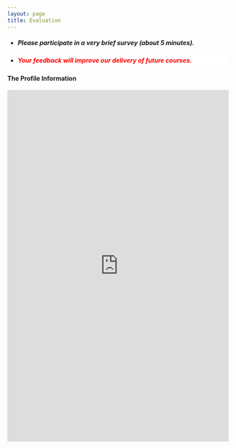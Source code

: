 ```yaml
---
layout: page
title: Evaluation 
--- 
```



<html>
<body>
  
  <ul>
    <li> <h5> Please participate in a very brief survey (about 5 minutes). </h5> </li>
    <li> <h5 style="background-color:white; color:red; text-align: left;"> Your feedback will improve our delivery of future courses. </h5> </li>
    </ul>

  </body>
</html>


<h4> The Profile Information </h4>
<iframe src="https://forms.gle/bV8roKeLeTFGEEKF6" width="100%" height="800" frameborder="0" marginheight="0" marginwidth="0">Loading… </iframe>


